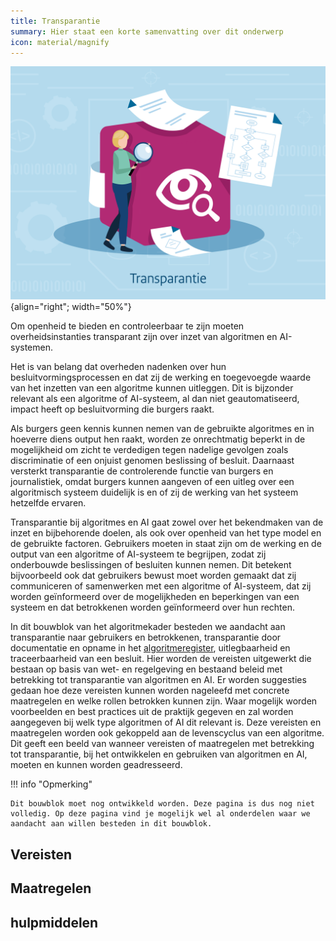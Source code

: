 ```yaml
---
title: Transparantie
summary: Hier staat een korte samenvatting over dit onderwerp
icon: material/magnify
---
```


![transparantie](../../afbeeldingen/bouwblokken/transparantie.jpg "visuele weergave transparantie"){align="right"; width="50%"}

Om openheid te bieden en controleerbaar te zijn moeten overheidsinstanties transparant zijn over inzet van algoritmen en AI-systemen. 

Het is van belang dat overheden nadenken over hun besluitvormingsprocessen en dat zij de werking en toegevoegde waarde van het inzetten van een algoritme kunnen uitleggen.
Dit is bijzonder relevant als een algoritme of AI-systeem, al dan niet geautomatiseerd, impact heeft op besluitvorming die burgers raakt.  

Als burgers geen kennis kunnen nemen van de gebruikte algoritmes en in hoeverre diens output hen raakt, worden ze onrechtmatig beperkt in de mogelijkheid om zicht te verdedigen tegen nadelige gevolgen zoals discriminatie of een onjuist genomen beslissing of besluit.
Daarnaast versterkt transparantie de controlerende functie van burgers en journalistiek, omdat burgers kunnen aangeven of een uitleg over een algoritmisch systeem duidelijk is en of zij de werking van het systeem hetzelfde ervaren. 

Transparantie bij algoritmes en AI gaat zowel over het bekendmaken van de inzet en bijbehorende doelen, als ook over openheid van het type model en de gebruikte factoren. 
Gebruikers moeten in staat zijn om de werking en de output van een algoritme of AI-systeem te begrijpen, zodat zij onderbouwde beslissingen of besluiten kunnen nemen. 
Dit betekent bijvoorbeeld ook dat gebruikers bewust moet worden gemaakt dat zij communiceren of samenwerken met een algoritme of AI-systeem, dat zij worden geïnformeerd over de mogelijkheden en beperkingen van een systeem en dat betrokkenen worden geïnformeerd over hun rechten. 

 In dit bouwblok van het algoritmekader besteden we aandacht aan transparantie naar gebruikers en betrokkenen, transparantie door documentatie en opname in het [algoritmeregister]( https://algoritmes.overheid.nl/nl), uitlegbaarheid en traceerbaarheid van een besluit. 
 Hier worden de vereisten uitgewerkt die bestaan op basis van wet- en regelgeving en bestaand beleid met betrekking tot transparantie van algoritmen en AI. 
 Er worden suggesties gedaan hoe deze vereisten kunnen worden nageleefd met concrete maatregelen en welke rollen betrokken kunnen zijn. 
 Waar mogelijk worden voorbeelden en best practices uit de praktijk gegeven en zal worden aangegeven bij welk type algoritmen of AI dit relevant is.
 Deze vereisten en maatregelen worden ook gekoppeld aan de levenscyclus van een algoritme. 
 Dit geeft een beeld van wanneer vereisten of maatregelen met betrekking tot transparantie, bij het ontwikkelen en gebruiken van algoritmen en AI, moeten en kunnen worden geadresseerd. 

!!! info "Opmerking"

    Dit bouwblok moet nog ontwikkeld worden. Deze pagina is dus nog niet volledig. Op deze pagina vind je mogelijk wel al onderdelen waar we aandacht aan willen besteden in dit bouwblok. 

## Vereisten

<!-- list_vereisten onderwerp/transparantie no-search no-onderwerp no-rol no-levenscyclus -->


## Maatregelen

<!-- list_maatregelen onderwerp/transparantie no-search no-onderwerp no-rol no-levenscyclus -->

## hulpmiddelen

<!-- list_hulpmiddelen onderwerp/transparantie no-search no-onderwerp no-rol no-levenscyclus -->
